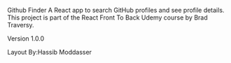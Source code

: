 Github Finder
A React app to search GitHub profiles and see profile details. This project is part of the React Front To Back Udemy course by Brad Traversy.

Version 1.0.0

Layout By:Hassib Moddasser
